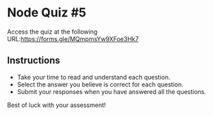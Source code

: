 # Node Quiz #5

Access the quiz at the following URL:https://forms.gle/MQmpmsYw9XFoe3Hk7

## Instructions
- Take your time to read and understand each question.
- Select the answer you believe is correct for each question.
- Submit your responses when you have answered all the questions.

Best of luck with your assessment!   